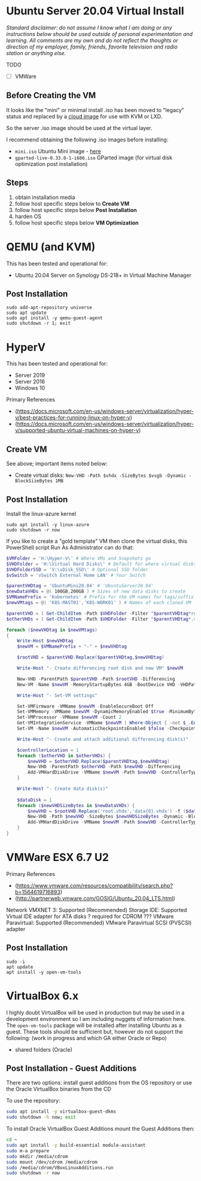 # Ubuntu Server 20.04 Virtual Install

*Standard disclaimer: do not assume I know what I am doing or any instructions below should be used outside of personal experimentation and learning. All comments are my own and do not reflect the thoughts or direction of my employer, family, friends, favorite television and radio station or anything else.*

TODO 

- [ ] VMWare 

## Before Creating the VM

It looks like the "mini" or minimal install .iso has been moved to "legacy" status and replaced by a [cloud image](https://cloud-images.ubuntu.com/minimal/releases/focal/release/) for use with KVM or LXD. 

So the server .iso image should be used at the virtual layer.

I recommend obtaining the following .iso images before installing:

-  `mini.iso` Ubuntu Mini image - [here](http://archive.ubuntu.com/ubuntu/dists/focal/main/installer-amd64/current/legacy-images/netboot/)
-  `gparted-live-0.33.0-1-i686.iso` GParted image (for virtual disk optimization post installation)

## Steps

1.  obtain installation media
2.  follow host specific steps below to **Create VM**
3.  follow host specific steps below **Post Installation**
4.  harden OS
5.  follow host specific steps below **VM Optimization**

# QEMU (and KVM)

This has been tested and operational for:

-  Ubuntu 20.04 Server on Synology DS-218+ in Virtual Machine Manager

## Post Installation

```Shell
sudo add-apt-repository universe
sudo apt update
sudo apt install -y qemu-guest-agent
sudo shutdown -r 1; exit
```

# HyperV

This has been tested and operational for:

-  Server 2019
-  Server 2016
-  Windows 10

Primary References

-  (https://docs.microsoft.com/en-us/windows-server/virtualization/hyper-v/best-practices-for-running-linux-on-hyper-v)
-  (https://docs.microsoft.com/en-us/windows-server/virtualization/hyper-v/supported-ubuntu-virtual-machines-on-hyper-v)

## Create VM

See above; important items noted below:

-  Create virtual disks: `New-VHD -Path $vhdx -SizeBytes $vsgb -Dynamic -BlockSizeBytes 1MB`

## Post Installation

Install the linux-azure kernel

```Shell
sudo apt install -y linux-azure
sudo shutdown -r now
```

If you like to create a "gold template" VM then clone the virtual disks, this PowerShell script Run As Administrator can do that:

```PowerShell
$VMFolder = 'H:\Hyper-V\' # Where VMs and Snapshots go
$VHDFolder = 'H:\Virtual Hard Disks\' # Default for where virtual disks go
$VHDFolderSSD = 'V:\vDisk_SSD\' # Optional SSD folder
$vSwitch = 'vSwitch External Home LAN' # Your Switch

$parentVHDtag = 'UbuntuMini20.04' # 'UbuntuServer20.04'
$newDataVHDs = @( 100GB,200GB ) # Sizes of new data disks to create
$VMNamePrefix = 'Kubernetes' # Prefix for the VM names for tags/suffix below
$newVMtags = @( 'K8S-MAST01','K8S-WORK01' ) # Names of each cloned VM

$parentVHD = ( Get-ChildItem -Path $VHDFolder -Filter "$parentVHDtag*root.vhdx" ).FullName
$otherVHDs = ( Get-ChildItem -Path $VHDFolder -Filter "$parentVHDtag*.vhdx" | Where-Object { $_.Name -notlike '*root.vhdx' } | Sort-Object ).FullName

foreach ($newVHDtag in $newVMtags)
{
    Write-Host $newVHDtag
    $newVM = $VMNamePrefix + "-" + $newVHDtag

    $rootVHD = $parentVHD.Replace($parentVHDtag,$newVHDtag)

    Write-Host "- Create differencing root disk and new VM" $newVM

    New-VHD -ParentPath $parentVHD -Path $rootVHD -Differencing
    New-VM -Name $newVM -MemoryStartupBytes 4GB -BootDevice VHD -VHDPath $rootVHD -Path $VMFolder -Generation 2 -Switch $vSwitch

    Write-Host "- Set-VM settings"

    Set-VMFirmware -VMName $newVM -EnableSecureBoot Off 
    Set-VMMemory -VMName $newVM -DynamicMemoryEnabled $true -MinimumBytes 1GB -MaximumBytes 8GB -StartupBytes 2GB -Priority 50
    Set-VMProcessor -VMName $newVM -Count 2
    Get-VMIntegrationService -VMName $newVM | Where-Object { -not $_.Enabled } | Enable-VMIntegrationService
    Set-VM -Name $newVM -AutomaticCheckpointsEnabled $false -CheckpointType Production -SmartPagingFilePath 'T:\Hyper-V' -SnapshotFileLocation 'K:\Hyper-V'

    Write-Host "- Create and attach additional differencing disk(s)"

    $controllerLocation = 1
    foreach ($otherVHD in $otherVHDs) {
        $newVHD = $otherVHD.Replace($parentVHDtag,$newVHDtag)
        New-VHD -ParentPath $otherVHD -Path $newVHD -Differencing
        Add-VMHardDiskDrive -VMName $newVM -Path $newVHD -ControllerType SCSI -ControllerNumber 0 -ControllerLocation ($controllerLocation++)
    }

    Write-Host "- Create data disk(s)"
    
    $dataDisk = 1
    foreach ($newVHDSizeBytes in $newDataVHDs) {
        $newVHD = $rootVHD.Replace('root.vhdx','data{0}.vhdx') -f ($dataDisk++)
        New-VHD -Path $newVHD -SizeBytes $newVHDSizeBytes -Dynamic -BlockSizeBytes 1MB
        Add-VMHardDiskDrive -VMName $newVM -Path $newVHD -ControllerType SCSI -ControllerNumber 0 -ControllerLocation ($controllerLocation++)
    }
}
```

# VMWare ESX 6.7 U2

Primary References

-  (https://www.vmware.com/resources/compatibility/search.php?b=1564619716893)
-  (http://partnerweb.vmware.com/GOSIG/Ubuntu_20.04_LTS.html)

Network VMXNET 3: Supported (Recommended)
Storage
IDE:	Supported	Virtual IDE adapter for ATA disks ? required for CDROM ???
VMware Paravirtual:	Supported (Recommended)	VMware Paravirtual SCSI (PVSCSI) adapter

## Post Installation

```Shell
sudo -i
apt update
apt install -y open-vm-tools
```

# VirtualBox 6.x

I highly doubt VirtualBox will be used in production but may be used in a development environment so I am including nuggets of information here. The `open-vm-tools` package will be installed after installing Ubuntu as a guest. 
These tools should be sufficient but, however do not support the following: (work in progress and which GA either Oracle or Repo)

-  shared folders (Oracle)

## Post Installation - Guest Additions

There are two options: install guest additions from the OS repository or use the Oracle VirtualBox binaries from the CD

To use the repository:

``` Bash
sudo apt install -y virtualbox-guest-dkms
sudo shutdown -h now; exit
```

To install Oracle VirtualBox Guest Additions mount the Guest Additions then:

``` Bash
cd ~
sudo apt install -y build-essential module-assistant
sudo m-a prepare
sudo mkdir /media/cdrom
sudo mount /dev/cdrom /media/cdrom
sudo /media/cdrom/VBoxLinuxAdditions.run
sudo shutdown -r now
```
